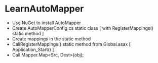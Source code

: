 # LearnAutoMapper

- Use NuGet to install AutoMapper
- Create AutoMapperConfig.cs static class [ with RegisterMappings() static method ]
- Create mappings in the static method
- CallRegisterMappings() static method from Global.asax [ Application_Start() ]
- Call Mapper.Map<Src, Dest>(obj);


